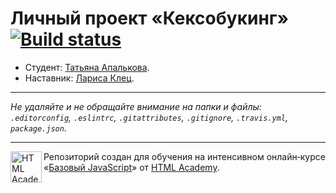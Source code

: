 # Личный проект «Кексобукинг» [![Build status][travis-image]][travis-url]

* Студент: [Татьяна Апалькова](https://up.htmlacademy.ru/javascript/11/user/169277).
* Наставник: [Лариса Клец](https://htmlacademy.ru/profile/id336227).

---

_Не удаляйте и не обращайте внимание на папки и файлы:_<br>
_`.editorconfig`, `.eslintrc`, `.gitattributes`, `.gitignore`, `.travis.yml`, `package.json`._

---

<a href="https://htmlacademy.ru/intensive/javascript"><img align="left" width="50" height="50" title="HTML Academy" src="https://up.htmlacademy.ru/static/img/intensive/javascript/logo-for-github.svg"></a>

Репозиторий создан для обучения на интенсивном онлайн‑курсе «[Базовый JavaScript](https://htmlacademy.ru/intensive/javascript)» от [HTML Academy](https://htmlacademy.ru).

[travis-image]: https://travis-ci.org/htmlacademy-javascript/169277-keksobooking.svg?branch=master
[travis-url]: https://travis-ci.org/htmlacademy-javascript/169277-keksobooking
